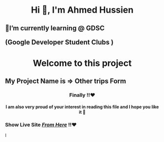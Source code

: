 <h1 align="center">Hi 👋, I'm Ahmed Hussien</h1>
<h2 align="left">🌱I’m currently learning   @
<span align="left"> GDSC<p>(Google Developer Student Clubs )</p></span></h2>
<h1 align="center">Welcome to this project</h1>
<h2 align="left "> My Project Name is => Other trips Form  </h2>





<p align="left">
<h3 align="center">Finally !!❤️</h3>
<h4 align="center">I am also very proud of your interest in reading this file and I hope you like it 🤝</h4>
<h3 align="left">Show Live Site  
  <a  href="https://engmoody.github.io/Other-Trips-Task/"><i align="center"> From Here</i></a>
  !!❤️</h3>


ا
  
</p>

